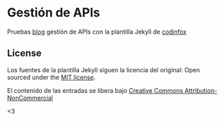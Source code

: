 # Gestión de APIs

Pruebas [blog](https://https://luzbel.github.io/codinfox-lanyon/) gestión de APIs con la plantilla Jekyll de [codinfox](https://github.com/codinfox/codinfox-lanyon)  

## License

Los fuentes de la plantilla Jekyll siguen la licencia del original: Open sourced under the [MIT license](LICENSE.md).

El contenido de las entradas se libera bajo [Creative Commons Attribution-NonCommercial](https://creativecommons.org/licenses/by-nc/4.0/)

<3
